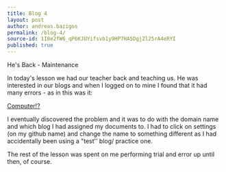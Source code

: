 ```yaml
---
title: Blog 4
layout: post
author: andreas.bazigos
permalink: /blog-4/
source-id: 1I8e2fW6_qP6KJUYifsvb1y9HP7HA5DgjZl25rA4eRYI
published: true
---
```

He's Back - Maintenance

In today's lesson we had our teacher back and teaching us. He was interested in our blogs and when I logged on to mine I found that it had many errors - as in this was it:

[Computer!?](http://andreasb.github.io/)

I eventually discovered the problem and it was to do with the domain name and which blog I had assigned my documents to. I had to click on settings (on my github name) and change the name to something different as I had accidentally been using a "test'’ blog/ practice one.

The rest of the lesson was spent on me performing trial and error up until then, of course.

